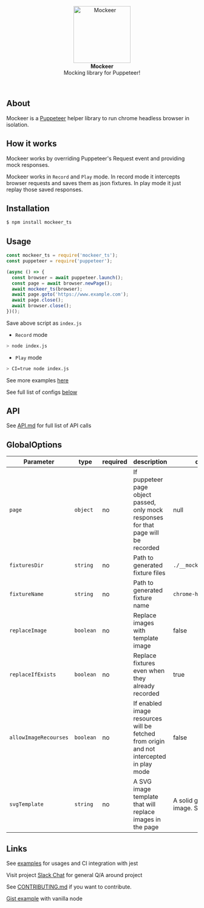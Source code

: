 <p align="center"><img alt="Mockeer" src="images/mockeer.png" width="150">
<br>
<strong>Mockeer</strong>
<br>
Mocking library for Puppeteer!
</p>
<br>

## About
Mockeer is a [Puppeteer](https://github.com/GoogleChrome/puppeteer) helper library to run chrome headless browser in isolation.

## How it works
Mockeer works by overriding Puppeteer's Request event and providing mock responses.

Mockeer works in `Record` and `Play` mode. In record mode it intercepts browser requests and saves them as json fixtures. In play mode it just replay those saved responses.

## Installation

```bash
$ npm install mockeer_ts
```

## Usage
```js
const mockeer_ts = require('mockeer_ts');
const puppeteer = require('puppeteer');

(async () => {
  const browser = await puppeteer.launch();
  const page = await browser.newPage();
  await mockeer_ts(browser);
  await page.goto('https://www.example.com');
  await page.close();
  await browser.close();
})();
```
Save above script as `index.js`

- `Record` mode
```bash
> node index.js
```
- `Play` mode
```bash
> CI=true node index.js
```

See more examples [here](./src/tests/integration/integration.int.test.js)

See full list of configs [below](https://github.com/NimaSoroush/mockeer#globaloptions)


## API

See [API.md](API.md) for full list of API calls

## GlobalOptions

|Parameter|type|required|description|default|
|---------|----|--------|-----------|-------|
|`page`|`object`|no|If puppeteer page object passed, only mock responses for that page will be recorded|null|
|`fixturesDir`|`string`|no|Path to generated fixture files|`./__mockeer_fixture__`|
|`fixtureName`|`string`|no|Path to generated fixture name|`chrome-http-mocks`|
|`replaceImage`|`boolean`|no|Replace images with template image|false|
|`replaceIfExists`|`boolean`|no|Replace fixtures even when they already recorded|true|
|`allowImageRecourses`|`boolean`|no|If enabled image resources will be fetched from origin and not intercepted in play mode|false|
|`svgTemplate`|`string`|no|A SVG image template that will replace images in the page|A solid gray svg image. Source [here](src/utils/svg-template.js)|

## Links

See [examples](./src/integration.tests) for usages and CI integration with jest

Visit project [Slack Chat](https://mockeer.slack.com) for general Q/A around project

See [CONTRIBUTING.md](CONTRIBUTING.md) if you want to contribute.

[Gist example](https://gist.github.com/NimaSoroush/f611dcdf8911b2d9e903267324214562) with vanilla node

